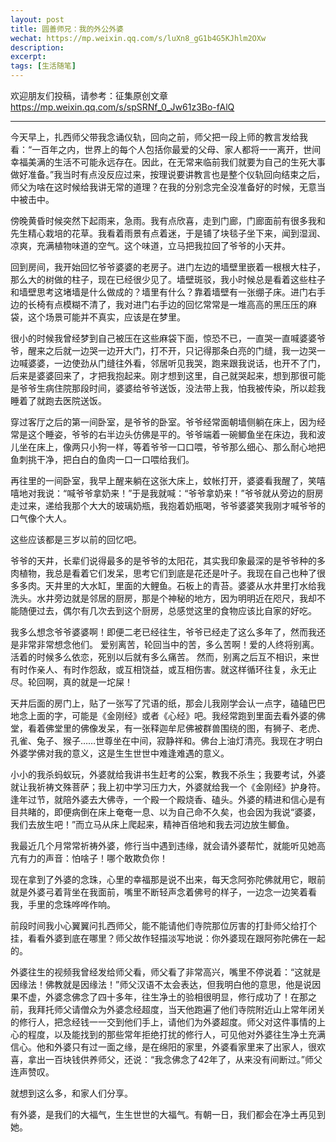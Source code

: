 ```yaml
---
layout: post
title: 圆善师兄：我的外公外婆
wechat: https://mp.weixin.qq.com/s/luXn8_gG1b4G5KJhlm2OXw
description: 
excerpt: 
tags: [生活随笔]
---
```


欢迎朋友们投稿，请参考：征集原创文章 https://mp.weixin.qq.com/s/spSRNf_0_Jw61z3Bo-fAlQ

---

今天早上，扎西师父带我念诵仪轨，回向之前，师父把一段上师的教言发给我看：“一百年之内，世界上的每个人包括你最爱的父母、家人都将一一离开，世间幸福美满的生活不可能永远存在。因此，在无常来临前我们就要为自己的生死大事做好准备。”我当时有点没反应过来，按理说要讲教言也是整个仪轨回向结束之后，师父为啥在这时候给我讲无常的道理？在我的分别念完全没准备好的时候，无意当中被击中。

傍晚黄昏时候突然下起雨来，急雨。我有点欣喜，走到门廊，门廊面前有很多我和先生精心栽培的花草。我看着雨景有点着迷，于是铺了块毯子坐下来，闻到湿润、凉爽，充满植物味道的空气。这个味道，立马把我拉回了爷爷的小天井。

回到房间，我开始回忆爷爷婆婆的老房子。进门左边的墙壁里嵌着一根根大柱子，那么大的树做的柱子，现在已经很少见了。墙壁斑驳，我小时候总是看着这些柱子和墙壁思考这堵墙是什么做成的？墙里有什么？靠着墙壁有一张绷子床。进门右手边的长椅有点模糊不清了，我对进门右手边的回忆常常是一堆高高的黑压压的麻袋，这个场景可能并不真实，应该是在梦里。

很小的时候我曾经梦到自己被压在这些麻袋下面，惊恐不已，一直哭一直喊婆婆爷爷，醒来之后就一边哭一边开大门，打不开，只记得那条白亮的门缝，我一边哭一边喊婆婆，一边使劲从门缝往外看，邻居听见我哭，跑来跟我说话，也开不了门，后来是婆婆回来了，才把我抱起来。刚才想到这里，自己就哭起来，想到那很可能是爷爷生病住院那段时间，婆婆给爷爷送饭，没法带上我，怕我被传染，所以趁我睡着了就跑去医院送饭。

穿过客厅之后的第一间卧室，是爷爷的卧室。爷爷经常面朝墙侧躺在床上，因为经常是这个睡姿，爷爷的右半边头仿佛是平的。爷爷端着一碗鲫鱼坐在床边，我和波儿坐在床上，像两只小狗一样，等着爷爷一口口喂，爷爷那么细心、那么耐心地把鱼刺挑干净，把白白的鱼肉一口一口喂给我们。

再往里的一间卧室，我早上醒来躺在这张大床上，蚊帐打开，婆婆看我醒了，笑嘻嘻地对我说：“喊爷爷拿奶来！”于是我就喊：“爷爷拿奶来！”爷爷就从旁边的厨房走过来，递给我那个大大的玻璃奶瓶，我抱着奶瓶喝，爷爷婆婆笑我刚才喊爷爷的口气像个大人。

这些应该都是三岁以前的回忆吧。

爷爷的天井，长辈们说得最多的是爷爷的太阳花，其实我印象最深的是爷爷种的多肉植物，我总是看着它们发呆，思考它们到底是花还是叶子。我现在自己也种了很多多肉。天井里的大水缸，里面的大鲤鱼。石板上的青苔。婆婆从水井里打水给我洗头。水井旁边就是邻居的厨房，那是个神秘的地方，因为明明近在咫尺，我却不能随便过去，偶尔有几次去到这个厨房，总感觉这里的食物应该比自家的好吃。

我多么想念爷爷婆婆啊！即便二老已经往生，爷爷已经走了这么多年了，然而我还是非常非常想念他们。
爱别离苦，轮回当中的苦，多么苦啊！爱的人终将别离。活着的时候多么依恋，死别以后就有多么痛苦。
然而，别离之后互不相识，来世有时作亲人、有时作怨敌，或互相饶益，或互相伤害。就这样循环往复，永无止尽。轮回啊，真的就是一坨屎！

天井后面的房门上，贴了一张写了咒语的纸，那会儿我刚学会认一点字，磕磕巴巴地念上面的字，可能是《金刚经》或者《心经》吧。我经常跑到里面去看外婆的佛堂，看着佛堂里的佛像发呆，有一张释迦牟尼佛被群兽围绕的图，有狮子、老虎、孔雀、兔子、猴子……世尊坐在中间，寂静祥和。佛台上油灯清亮。我现在才明白外婆学佛对我的意义，这是生生世世中难逢难遇的意义。

小小的我杀蚂蚁玩，外婆就给我讲书生赶考的公案，教我不杀生；我要考试，外婆就让我祈祷文殊菩萨；我上初中学习压力大，外婆就给我一个《金刚经》护身符。逢年过节，就陪外婆去大佛寺，一个殿一个殿烧香、磕头。外婆的精进和信心是有目共睹的，即便病倒在床上奄奄一息、以为自己命不久矣，也会因为我说“婆婆，我们去放生吧！”而立马从床上爬起来，精神百倍地和我去河边放生鲫鱼。

我最近几个月常常祈祷外婆，修行当中遇到违缘，就会请外婆帮忙，就能听见她高亢有力的声音：怕啥子！哪个敢欺负你！

现在拿到了外婆的念珠，心里的幸福那是说不出来，每天念阿弥陀佛就用它，眼前就是外婆弓着背坐在我面前，嘴里不断轻声念着佛号的样子，一边念一边笑着看我，手里的念珠哗哗作响。

前段时间我小心翼翼问扎西师父，能不能请他们寺院那位厉害的打卦师父给打个挂，看看外婆到底在哪里？师父故作轻描淡写地说：你外婆现在跟阿弥陀佛在一起的。

外婆往生的视频我曾经发给师父看，师父看了非常高兴，嘴里不停说着：“这就是因缘法！佛教就是因缘法！”师父汉语不太会表达，但我明白他的意思，他是说因果不虚，外婆念佛念了四十多年，往生净土的验相很明显，修行成功了！在那之前，我拜托师父请僧众为外婆念经超度，当天他跑遍了他们寺院附近山上常年闭关的修行人，把念经钱一一交到他们手上，请他们为外婆超度。师父对这件事情的上心的程度，以及能找到的那些常年拒绝打扰的修行人，可见他对外婆往生净土充满信心。他和外婆只有过一面之缘，是在绵阳的家里，外婆看家里来了出家人，很欢喜，拿出一百块钱供养师父，还说：“我念佛念了42年了，从来没有间断过。”师父连声赞叹。

就想到这么多，和家人们分享。

有外婆，是我们的大福气，生生世世的大福气。有朝一日，我们都会在净土再见到她。

